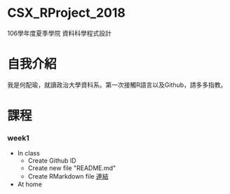 # CSX_RProject_2018
  106學年度夏季學院 資料科學程式設計
  
# 自我介紹
  我是何配瑜，就讀政治大學資科系。第一次接觸R語言以及Github，請多多指教。
  
# 課程
### week1
   * In class
     * Create Github ID 
     * Create new file "README.md" 
     * Create RMarkdown file [連結](https://github.com/pd1921/CSX_RProject_2018/tree/master/week1/class)
   * At home
